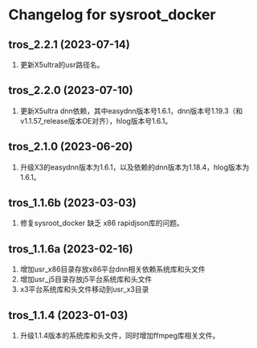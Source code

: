 # Changelog for sysroot_docker

tros_2.2.1 (2023-07-14)
------------------
1. 更新X5ultra的usr路径名。

tros_2.2.0 (2023-07-10)
------------------
1. 更新X5ultra dnn依赖，其中easydnn版本号1.6.1，dnn版本号1.19.3（和v1.1.57_release版本OE对齐），hlog版本号1.6.1。

tros_2.1.0 (2023-06-20)
------------------
1. 升级X3的easydnn版本为1.6.1，以及依赖的dnn版本为1.18.4，hlog版本为1.6.1。

tros_1.1.6b (2023-03-03)
------------------
1. 修复sysroot_docker 缺乏 x86 rapidjson库的问题。

tros_1.1.6a (2023-02-16)
------------------
1. 增加usr_x86目录存放x86平台dnn相关依赖系统库和头文件
2. 增加usr_j5目录存放j5平台系统库和头文件
3. x3平台系统库和头文件移动到usr_x3目录

tros_1.1.4 (2023-01-03)
------------------
1. 升级1.1.4版本的系统库和头文件，同时增加ffmpeg库相关文件。
